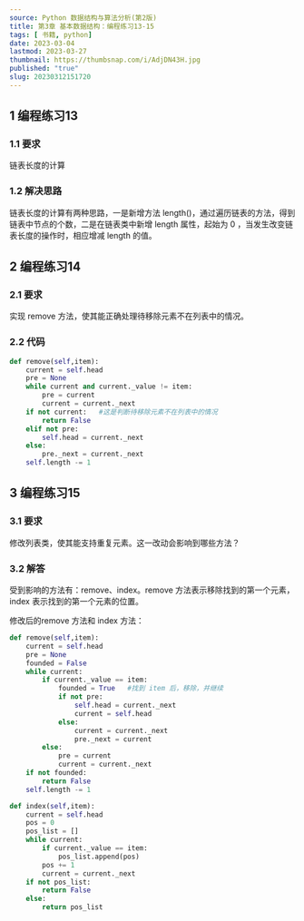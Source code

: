 ```yaml
---
source: Python 数据结构与算法分析(第2版)
title: 第3章 基本数据结构：编程练习13-15
tags: [ 书籍, python]
date: 2023-03-04
lastmod: 2023-03-27 
thumbnail: https://thumbsnap.com/i/AdjDN43H.jpg
published: "true"
slug: 20230312151720
---
```



## 1 编程练习13
### 1.1 要求
链表长度的计算
### 1.2 解决思路
链表长度的计算有两种思路，一是新增方法 length()，通过遍历链表的方法，得到链表中节点的个数，二是在链表类中新增 length 属性，起始为 0 ，当发生改变链表长度的操作时，相应增减 length 的值。

## 2 编程练习14
### 2.1 要求
实现 remove 方法，使其能正确处理待移除元素不在列表中的情况。
### 2.2 代码
```python
def remove(self,item):        
    current = self.head
    pre = None
    while current and current._value != item:
        pre = current
        current = current._next
    if not current:   #这是判断待移除元素不在列表中的情况
        return False
    elif not pre:
        self.head = current._next
    else:
        pre._next = current._next        
    self.length -= 1
```

## 3 编程练习15
### 3.1 要求
修改列表类，使其能支持重复元素。这一改动会影响到哪些方法？
### 3.2 解答
受到影响的方法有：remove、index。remove 方法表示移除找到的第一个元素，index 表示找到的第一个元素的位置。

修改后的remove 方法和 index 方法：

```python
def remove(self,item):        
    current = self.head
    pre = None
    founded = False
    while current:
        if current._value == item:
            founded = True   #找到 item 后，移除，并继续
            if not pre:
                self.head = current._next
                current = self.head                    
            else:
                current = current._next
                pre._next = current
        else:
            pre = current
            current = current._next
    if not founded:
        return False               
    self.length -= 1

def index(self,item):
    current = self.head
    pos = 0
    pos_list = []
    while current:
        if current._value == item:
            pos_list.append(pos)
        pos += 1
        current = current._next
    if not pos_list:
        return False
    else:
        return pos_list
```
